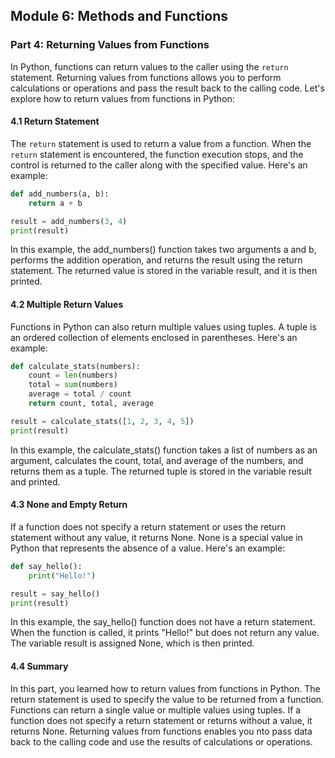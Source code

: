 ## Module 6: Methods and Functions

### Part 4: Returning Values from Functions

In Python, functions can return values to the caller using the `return` statement. Returning values from functions allows
you to perform calculations or operations and pass the result back to the calling code. Let's explore how to return values
from functions in Python:

#### 4.1 Return Statement

The `return` statement is used to return a value from a function. When the `return` statement is encountered, the function
execution stops, and the control is returned to the caller along with the specified value. Here's an example:

```python
def add_numbers(a, b):
    return a + b

result = add_numbers(3, 4)
print(result)
```

In this example, the add_numbers() function takes two arguments a and b, performs the addition operation, and returns the
 result using the return statement. The returned value is stored in the variable result, and it is then printed.

#### 4.2 Multiple Return Values
Functions in Python can also return multiple values using tuples. A tuple is an ordered collection of elements enclosed 
in parentheses. Here's an example:

```python
def calculate_stats(numbers):
    count = len(numbers)
    total = sum(numbers)
    average = total / count
    return count, total, average

result = calculate_stats([1, 2, 3, 4, 5])
print(result)
```

In this example, the calculate_stats() function takes a list of numbers as an argument, calculates the count, total, and
 average of the numbers, and returns them as a tuple. The returned tuple is stored in the variable result and printed.

#### 4.3 None and Empty Return

If a function does not specify a return statement or uses the return statement without any value, it returns None.
None is a special value in Python that represents the absence of a value. Here's an example:

```python
def say_hello():
    print("Hello!")

result = say_hello()
print(result)
```

In this example, the say_hello() function does not have a return statement. When the function is called, it prints "Hello!"
 but does not return any value. The variable result is assigned None, which is then printed.

#### 4.4 Summary

In this part, you learned how to return values from functions in Python. The return statement is used to specify the value
 to be returned from a function. Functions can return a single value or multiple values using tuples. If a function does
  not specify a return statement or returns without a value, it returns None. Returning values from functions enables 
  you nto pass data back to the calling code and use the results of calculations or operations.